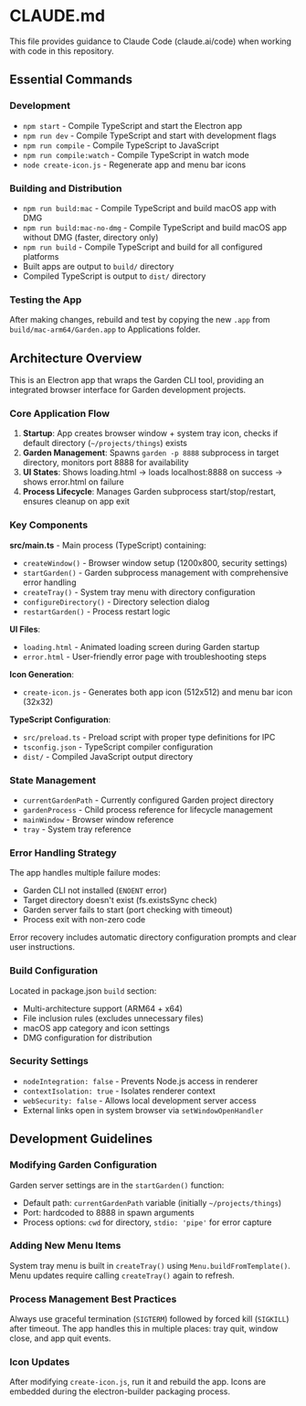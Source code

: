# CLAUDE.md

This file provides guidance to Claude Code (claude.ai/code) when working with code in this repository.

## Essential Commands

### Development
- `npm start` - Compile TypeScript and start the Electron app
- `npm run dev` - Compile TypeScript and start with development flags
- `npm run compile` - Compile TypeScript to JavaScript
- `npm run compile:watch` - Compile TypeScript in watch mode
- `node create-icon.js` - Regenerate app and menu bar icons

### Building and Distribution
- `npm run build:mac` - Compile TypeScript and build macOS app with DMG
- `npm run build:mac-no-dmg` - Compile TypeScript and build macOS app without DMG (faster, directory only)
- `npm run build` - Compile TypeScript and build for all configured platforms
- Built apps are output to `build/` directory
- Compiled TypeScript is output to `dist/` directory

### Testing the App
After making changes, rebuild and test by copying the new `.app` from `build/mac-arm64/Garden.app` to Applications folder.

## Architecture Overview

This is an Electron app that wraps the Garden CLI tool, providing an integrated browser interface for Garden development projects.

### Core Application Flow
1. **Startup**: App creates browser window + system tray icon, checks if default directory (`~/projects/things`) exists
2. **Garden Management**: Spawns `garden -p 8888` subprocess in target directory, monitors port 8888 for availability
3. **UI States**: Shows loading.html → loads localhost:8888 on success → shows error.html on failure
4. **Process Lifecycle**: Manages Garden subprocess start/stop/restart, ensures cleanup on app exit

### Key Components

**src/main.ts** - Main process (TypeScript) containing:
- `createWindow()` - Browser window setup (1200x800, security settings)
- `startGarden()` - Garden subprocess management with comprehensive error handling
- `createTray()` - System tray menu with directory configuration
- `configureDirectory()` - Directory selection dialog
- `restartGarden()` - Process restart logic

**UI Files**:
- `loading.html` - Animated loading screen during Garden startup
- `error.html` - User-friendly error page with troubleshooting steps

**Icon Generation**:
- `create-icon.js` - Generates both app icon (512x512) and menu bar icon (32x32)

**TypeScript Configuration**:
- `src/preload.ts` - Preload script with proper type definitions for IPC
- `tsconfig.json` - TypeScript compiler configuration
- `dist/` - Compiled JavaScript output directory

### State Management
- `currentGardenPath` - Currently configured Garden project directory
- `gardenProcess` - Child process reference for lifecycle management
- `mainWindow` - Browser window reference
- `tray` - System tray reference

### Error Handling Strategy
The app handles multiple failure modes:
- Garden CLI not installed (`ENOENT` error)
- Target directory doesn't exist (fs.existsSync check)
- Garden server fails to start (port checking with timeout)
- Process exit with non-zero code

Error recovery includes automatic directory configuration prompts and clear user instructions.

### Build Configuration
Located in package.json `build` section:
- Multi-architecture support (ARM64 + x64)
- File inclusion rules (excludes unnecessary files)
- macOS app category and icon settings
- DMG configuration for distribution

### Security Settings
- `nodeIntegration: false` - Prevents Node.js access in renderer
- `contextIsolation: true` - Isolates renderer context
- `webSecurity: false` - Allows local development server access
- External links open in system browser via `setWindowOpenHandler`

## Development Guidelines

### Modifying Garden Configuration
Garden server settings are in the `startGarden()` function:
- Default path: `currentGardenPath` variable (initially `~/projects/things`)
- Port: hardcoded to 8888 in spawn arguments
- Process options: `cwd` for directory, `stdio: 'pipe'` for error capture

### Adding New Menu Items
System tray menu is built in `createTray()` using `Menu.buildFromTemplate()`. Menu updates require calling `createTray()` again to refresh.

### Process Management Best Practices
Always use graceful termination (`SIGTERM`) followed by forced kill (`SIGKILL`) after timeout. The app handles this in multiple places: tray quit, window close, and app quit events.

### Icon Updates
After modifying `create-icon.js`, run it and rebuild the app. Icons are embedded during the electron-builder packaging process.